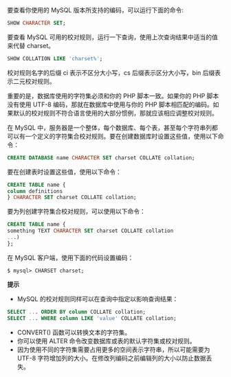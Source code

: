 要查看你使用的 MySQL 版本所支持的编码，可以运行下面的命令:

```sql
SHOW CHARACTER SET;
```

要查看 MySQL 可用的校对规则，运行一下查询，使用上次查询结果中适当的值来代替 charset。

```sql
SHOW COLLATION LIKE 'charset%';
```

校对规则名字的后缀 ci 表示不区分大小写，cs 后缀表示区分大小写，bin 后缀表示二元校对规则。

重要的是，数据库使用的字符集必须和你的 PHP 脚本一致。如果你的 PHP 脚本没有使用 UTF-8 编码，那就在数据库中使用与你的 PHP 脚本相匹配的编码。如果默认的校对规则不符合语言使用的大部分惯例，那就应该相应调整校对规则。

在 MySQL 中，服务器是一个整体，每个数据库、每个表，甚至每个字符串列都可以有一个定义的字符集合校对规则。要在创建数据库时设置这些值，使用以下命令：

```sql
CREATE DATABASE name CHARACTER SET charset COLLATE collation;
```

要在创建表时设置这些值，使用以下命令：

```sql
CREATE TABLE name {
column definitions
} CHARACTER SET charset COLLATE collation;
```

要为列创建字符集合校对规则，可以使用以下命令：

```sql
CREATE TABLE name {
something TEXT CHARACTER SET charset COLLATE collation
...)
};
```

在 MySQL 客户端，使用下面的代码设置编码：

```
$ mysql> CHARSET charset;
```

**提示**

+ MySQL 的校对规则同样可以在查询中指定以影响查询结果：

```sql
SELECT ... ORDER BY column COLLATE collation;
SELECT ... WHERE column LIKE 'value' COLLATE collation;
```

+ CONVERT() 函数可以转换文本的字符集。
+ 你可以使用 ALTER 命令改变数据库或表的默认字符集或校对规则。
+ 因为使用不同的字符集需要占用更多的空间表示字符串，所以可能需要为 UTF-8 字符增加列的大小。在修改列编码之前编辑列的大小以防止数据丢失。